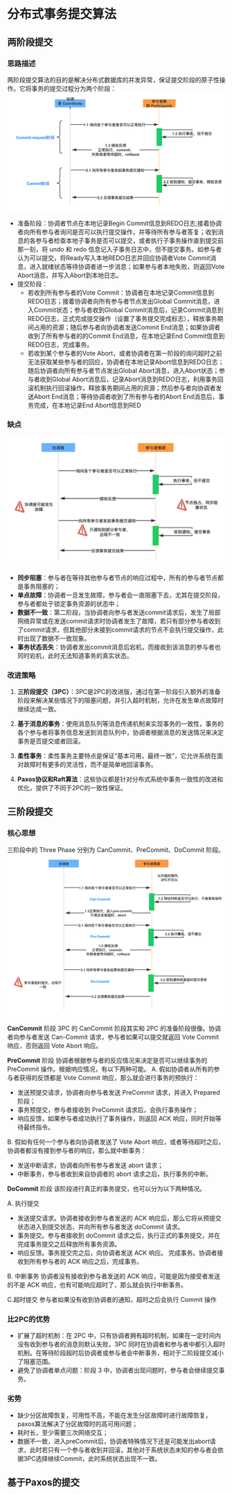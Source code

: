 # 分布式事务提交算法

## 两阶段提交

### 思路描述

两阶段提交算法的目的是解决分布式数据库的并发异常，保证提交阶段的原子性操作。它将事务的提交过程分为两个阶段：
![2PC](image-1.png)

- 准备阶段：协调者节点在本地记录Begin Commit信息到REDO日志;接着协调者向所有参与者询问是否可以执行提交操作，并等待所有参与者答复；收到消息的各参与者检查本地子事务是否可以提交，或者执行子事务操作直到提交前那一刻，将 undo 和 redo 信息记入子事务日志中，但不提交事务。如参与者认为可以提交，将Ready写入本地REDO日志并回应协调者Vote Commit消息，进入就绪状态等待协调者进一步消息；如果参与者本地失败，则返回Vote Abort消息，并写入Abort到本地日志。
- 提交阶段：
  - 若收到所有参与者的Vote Commit：协调者在本地记录Commit信息到REDO日志；接着协调者向所有参与者节点发出Global Commit消息，进入Commit状态；参与者收到Global Commit消息后，记录Commit消息到REDO日志，正式完成提交操作（设置了事务提交完成标志），释放事务期间占用的资源；随后参与者向协调者发送Commit End消息；如果协调者收到了所有参与者的的Commit End消息，在本地记录End Commit信息到REDO日志，完成事务。
  - 若收到某个参与者的Vote Abort，或者协调者在第一阶段的询问超时之前无法获取某些参与者的回应，协调者在本地记录Abort信息到REDO日志；随后协调者向所有参与者节点发出Global Abort消息，进入Abort状态；参与者收到Global Abort消息后，记录Abort消息到REDO日志，利用事务回滚机制执行回滚操作，释放事务期间占用的资源；然后参与者向协调者发送Abort End消息；等待协调者收到了所有参与者的Abort End消息后，事务完成，在本地记录End Abort信息到RED

### 缺点

![drawback](image.png)

- **同步阻塞**：参与者在等待其他参与者节点的响应过程中，所有的参与者节点都是事务阻塞的；
- **单点故障**：协调者一旦发生故障，参与者会一直阻塞下去，尤其在提交阶段，参与者都处于锁定事务资源的状态中；
- **数据不一致**：第二阶段，当协调者向参与者发送commit请求后，发生了局部网络异常或在发送commit请求时协调者发生了故障，若只有部分参与者收到了commit请求，但其他部分未接到commit请求的节点不会执行提交操作，此时出现了数据不一致现象。
- **事务状态丢失**：协调者发出commit消息后宕机，而接收到该消息的参与者也同时宕机，此时无法知道事务的真实状态。

### 改进策略

1. **三阶段提交（3PC）**：3PC是2PC的改进版，通过在第一阶段引入额外的准备阶段来解决某些情况下的阻塞问题，并引入超时机制，允许在发生单点故障时继续达成一致。

2. **基于消息的事务**：使用消息队列等消息传递机制来实现事务的一致性，事务的各个参与者将事务信息发送到消息队列中，协调者根据消息的发送情况来决定事务是否提交或者回滚。

3. **柔性事务**：柔性事务主要特点是保证“基本可用，最终一致”，它允许系统在面对故障时有更多的灵活性，而不是简单地回滚事务。

4. **Paxos协议和Raft算法**：这些协议都是针对分布式系统中事务一致性的改进和优化，提供了不同于2PC的一致性保证。

## 三阶段提交

### 核心思想

三阶段中的 Three Phase 分别为 CanCommit、PreCommit、DoCommit 阶段。
![3PC](image-2.png)

**CanCommit** 阶段
3PC 的 CanCommit 阶段其实和 2PC 的准备阶段很像。协调者向参与者发送 Can-Commit 请求，参与者如果可以提交就返回 Vote Commit 响应，否则返回 Vote Abort 响应。

**PreCommit** 阶段
协调者根据参与者的反应情况来决定是否可以继续事务的 PreCommit 操作。根据响应情况，有以下两种可能。
A. 假如协调者从所有的参与者获得的反馈都是 Vote Commit 响应，那么就会进行事务的预执行：

- 发送预提交请求，协调者向参与者发送 PreCommit 请求，并进入 Prepared 阶段；
- 事务预提交，参与者接收到 PreCommit 请求后，会执行事务操作；
- 响应反馈，如果参与者成功执行了事务操作，则返回 ACK 响应，同时开始等待最终指令。

B. 假如有任何一个参与者向协调者发送了 Vote Abort 响应，或者等待超时之后，协调者都没有接到参与者的响应，那么就中断事务：

- 发送中断请求，协调者向所有参与者发送 abort 请求；
- 中断事务，参与者收到来自协调者的 abort 请求之后，执行事务的中断。

**DoCommit** 阶段
该阶段进行真正的事务提交，也可以分为以下两种情况。

A. 执行提交

- 发送提交请求。协调者接收到参与者发送的 ACK 响应后，那么它将从预提交状态进入到提交状态，并向所有参与者发送 doCommit 请求。
- 事务提交。参与者接收到 doCommit 请求之后，执行正式的事务提交，并在完成事务提交之后释放所有事务资源。
- 响应反馈。事务提交完之后，向协调者发送 ACK 响应。
完成事务。协调者接收到所有参与者的 ACK 响应之后，完成事务。

B. 中断事务 协调者没有接收到参与者发送的 ACK 响应，可能是因为接受者发送的不是 ACK 响应，也有可能响应超时了，那么就会执行中断事务。

C.超时提交 参与者如果没有收到协调者的通知，超时之后会执行 Commit 操作

### 比2PC的优势

- 扩展了超时机制：在 2PC 中，只有协调者拥有超时机制，如果在一定时间内没有收到参与者的消息则默认失败，3PC 同时在协调者和参与者中都引入超时机制。在等待阶段超时后协调者或参与者会中断事务，相对于二阶段提交减小了阻塞范围。
- 避免了协调者单点问题：阶段 3 中，协调者出现问题时，参与者会继续提交事务。

### 劣势

- 缺少分区故障恢复，可用性不高，不能在发生分区故障时进行故障恢复，paxos算法解决了分区故障时的高可用问题；
- 耗时长，至少需要三次网络交互；
- 数据不一致，进入preCommit后，协调者特殊情况下还是可能发出abort请求，此时若只有一个参与者收到并回滚，其他对于系统状态未知的参与者会依据3PC选择继续Commit，此时系统状态出现不一致。

## 基于Paxos的提交
